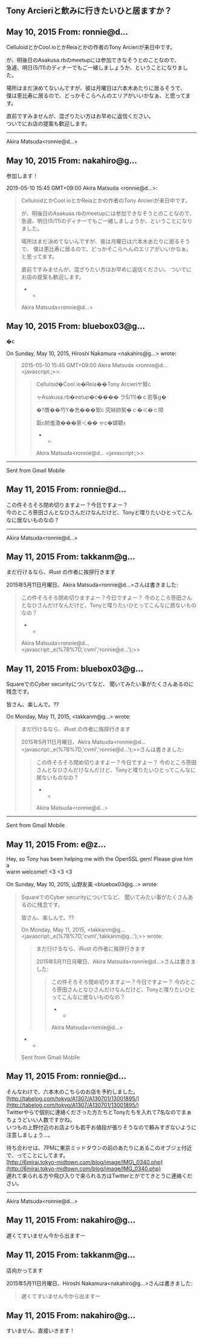 ## Tony Arcieriと飲みに行きたいひと居ますか？

## May 10, 2015 From: ronnie@d...

CelluloidとかCool.ioとかReiaとかの作者のTony Arcieriが来日中です。

が、明後日のAsakusa.rbのmeetupには参加できなそうとのことなので、  
急遽、明日(5/11)のディナーでもご一緒しましょうか、ということになりました。

場所はまだ決めてないんですが、彼は月曜日は六本木あたりに居るそうで、  
僕は恵比寿に居るので、どっかそこらへんのエリアがいいかなぁ、と思ってます。

直前ですみませんが、混ざりたい方はお早めに返信ください。  
ついでにお店の提案も歓迎します。

* * *

Akira Matsuda\<ronnie@d...\>

## May 10, 2015 From: nakahiro@g...

参加します！

2015-05-10 15:45 GMT+09:00 Akira Matsuda \<ronnie@d...\>:

> CelluloidとかCool.ioとかReiaとかの作者のTony Arcieriが来日中です。
> 
> が、明後日のAsakusa.rbのmeetupには参加できなそうとのことなので、 急遽、明日(5/11)のディナーでもご一緒しましょうか、ということになりました。
> 
> 場所はまだ決めてないんですが、彼は月曜日は六本木あたりに居るそうで、 僕は恵比寿に居るので、どっかそこらへんのエリアがいいかなぁ、と思ってます。
> 
> 直前ですみませんが、混ざりたい方はお早めに返信ください。 ついでにお店の提案も歓迎します。
> 
> - -
> 
> Akira Matsuda\<ronnie@d...\>
## May 10, 2015 From: bluebox03@g...

�с

On Sunday, May 10, 2015, Hiroshi Nakamura \<nakahiro@g...\> wrote:

> 2015-05-10 15:45 GMT+09:00 Akira Matsuda \<ronnie@d... \<javascript:;\>\>:
> 
> > Celluloid�Cool.io�Reia��Tony Arcieriヤ賢с
> > 
> > ャAsakusa.rb�eetup�с���� ラ5/11)�ｃ若筝g�
> > 
> > �?贋��芍Y�充���絮с 究絲帥絮�ｃ�≪�ｃ障
> > 
> > 翫с帥羞激���篆＜�� ゃс�罅聽ｫ
> > 
> > - -
> > 
> > Akira Matsuda\<ronnie@d... \<javascript:;\>\>
* * *

Sent from Gmail Mobile

## May 11, 2015 From: ronnie@d...

この件そろそろ閉め切りますよー？今日ですよー？  
今のところ笹田さんとなひさんだけなんだけど、Tonyと喋りたいひとってこんなに居ないものなの？

* * *

Akira Matsuda\<ronnie@d...\>

## May 11, 2015 From: takkanm@g...

まだ行けるなら、iRust の作者に挨拶行きます

2015年5月11日月曜日、Akira Matsuda\<ronnie@d...\>さんは書きました:

> この件そろそろ閉め切りますよー？今日ですよー？ 今のところ笹田さんとなひさんだけなんだけど、Tonyと喋りたいひとってこんなに居ないものなの？
> 
> - -
> 
> Akira Matsuda\<ronnie@d... \<javascript:\_e(%7B%7D,'cvml','ronnie@d...');\>\>
## May 11, 2015 From: bluebox03@g...

SquareでのCyber securityについてなど、 聞いてみたい事がたくさんあるのに残念です。

皆さん、楽しんで。??

On Monday, May 11, 2015, \<takkanm@g...\> wrote:

> まだ行けるなら、iRust の作者に挨拶行きます
> 
> 2015年5月11日月曜日、Akira Matsuda\<ronnie@d... \<javascript:\_e(%7B%7D,'cvml','ronnie@d...');\>\>さんは書きました:
> 
> > この件そろそろ閉め切りますよー？今日ですよー？ 今のところ笹田さんとなひさんだけなんだけど、Tonyと喋りたいひとってこんなに居ないものなの？
> > 
> > - -
> > 
> > Akira Matsuda\<ronnie@d...\>
* * *

Sent from Gmail Mobile

## May 11, 2015 From: e@z...

Hey, so Tony has been helping me with the OpenSSL gem! Please give him a  
warm welcome!! \<3 \<3 \<3

On Sunday, May 10, 2015, 山野友美 \<bluebox03@g...\> wrote:

> SquareでのCyber securityについてなど、 聞いてみたい事がたくさんあるのに残念です。
> 
> 皆さん、楽しんで。??
> 
> On Monday, May 11, 2015, \<takkanm@g... \<javascript:\_e(%7B%7D,'cvml','takkanm@g...');\>\> wrote:
> 
> > まだ行けるなら、iRust の作者に挨拶行きます
> > 
> > 2015年5月11日月曜日、Akira Matsuda\<ronnie@d...\>さんは書きました:
> > 
> > > この件そろそろ閉め切りますよー？今日ですよー？ 今のところ笹田さんとなひさんだけなんだけど、Tonyと喋りたいひとってこんなに居ないものなの？
> > > 
> > > - -
> > > 
> > > Akira Matsuda\<ronnie@d...\>
> - -
> 
> Sent from Gmail Mobile
## May 11, 2015 From: ronnie@d...

そんなわけで、六本木のこちらのお店を予約しました。 [http://tabelog.com/tokyo/A1307/A130701/13001895/](http://tabelog.com/tokyo/A1307/A130701/13001895/)  
Twitterやらで個別に連絡くださった方たちとTonyたちを入れて7名なのでまぁちょうどいい人数ですかね。  
いつもの上野付近のお店よりも若干お値段が張りそうなので頼みすぎないように注意しましょう…。

待ち合わせは、7PMに東京ミッドタウンの前のあたりにあるこのオブジェ付近で、ってことにしてます。  
[http://6mirai.tokyo-midtown.com/blog/image/IMG\_0340.php](http://6mirai.tokyo-midtown.com/blog/image/IMG_0340.php)  
遅れて来られる方や飛び入りで来られる方はTwitterとかでてきとうに連絡ください。

* * *

Akira Matsuda\<ronnie@d...\>

## May 11, 2015 From: nakahiro@g...

遅くてすいません今から出ますー

## May 11, 2015 From: takkanm@g...

店向かってます

2015年5月11日月曜日、Hiroshi Nakamura\<nakahiro@g...\>さんは書きました:

> 遅くてすいません今から出ますー
## May 11, 2015 From: nakahiro@g...

すいません、直接いきます！

